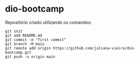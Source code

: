 ﻿# dio-bootcamp
 
 Repositório criado utilizando os comandos:
 
```echo "# dio-bootcamp" >> README.md
git init
git add README.md
git commit -m "first commit"
git branch -M main
git remote add origin https://github.com/juliana-vieira/dio-bootcamp.git
git push -u origin main
```
